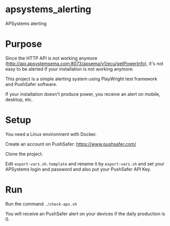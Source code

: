 # apsystems_alerting
APSystems alerting
# Purpose
Since the HTTP API is not working anymore (http://api.apsystemsema.com:8073/apsema/v1/ecu/getPowerInfo), it's not easy to be alerted if your installation is not working anymore.

This project is a simple alerting system using PlayWright test framework and PushSafer software.

If your installation doesn't produce power, you receive an alert on mobile, desktop, etc.
# Setup
You need a Linux environment with Docker.

Create an account on PushSafer: https://www.pushsafer.com/

Clone the project.

Edit `export-vars.sh.template` and rename it by `export-vars.sh` and set your APSystems login and password and also put your PushSafer API Key.

# Run
Run the command `./check-aps.sh`

You will receive an PushSafer alert on your devices if the daily production is 0.
